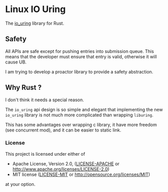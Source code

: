 # Linux IO Uring

The [io\_uring](https://kernel.dk/io_uring.pdf) library for Rust.

## Safety

All APIs are safe except for pushing entries into submission queue.
This means that the developer must ensure that entry is valid, otherwise it will cause UB.

I am trying to develop a proactor library to provide a safety abstraction.

## Why Rust ?

I don't think it needs a special reason.

The `io_uring` api design is so simple and elegant
that implementing the new `io_uring` library is not much more complicated than wrapping `liburing`.

This has some advantages over wrapping c library,
it have more freedom (see concurrent mod), and it can be easier to static link.

### License

This project is licensed under either of

 * Apache License, Version 2.0, ([LICENSE-APACHE](LICENSE-APACHE) or
   http://www.apache.org/licenses/LICENSE-2.0)
 * MIT license ([LICENSE-MIT](LICENSE-MIT) or
   http://opensource.org/licenses/MIT)

at your option.
